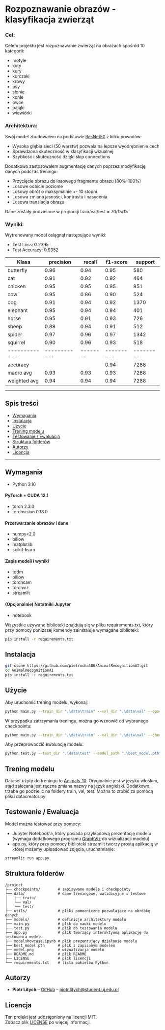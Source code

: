# Rozpoznawanie obrazów - klasyfikacja zwierząt

### Cel:
Celem projektu jest rozpoznawanie zwierząt na obrazach spośród 10 kategorii:  
- motyle
- koty
- kury
- kurczaki
- krowy
- psy
- słonie
- konie
- owce
- pająki
- wiewiórki
### Architektura:
Swój model zbudowałem na podstawie [ResNet50](https://arxiv.org/abs/1512.03385) z kilku powodów:
- Wysoka głębia sieci (50 warstw) pozwala na lepsze wyodrębnienie cech
- Sprawdzona skuteczność w klasyfikacji wizualnej
- Szybkość i skuteczność dzięki skip connections  

Dodatkowo zastosowałem augmentację danych poprzez modyfikację danych podczas treningu:
- Przycięcie obrazu do losowego fragmentu obrazu (80%-100%)
- Losowe odbicie poziome
- Losowy obrót o maksymalnie +- 10 stopni
- Losowa zmiana jasności, kontrastu i nasycenia
- Losowa translacja obrazu

Dane zostały podzielone w proporcji train/val/test = 70/15/15
### Wyniki:
Wytrenowany model osiągnął następujące wyniki:

- Test Loss: 0.2395
- Test Accuracy: 0.9352

| Klasa         | precision    | recall   | f1-score   | support   |
|---------------|--------------|----------|------------|-----------|
| butterfly     | 0.96         | 0.94     | 0.95       | 580       |
| cat           | 0.91         | 0.92     | 0.92       | 464       |
| chicken       | 0.95         | 0.95     | 0.95       | 851       |
| cow           | 0.95         | 0.86     | 0.90       | 524       |
| dog           | 0.91         | 0.94     | 0.92       | 1370      |
| elephant      | 0.95         | 0.94     | 0.94       | 401       |
| horse         | 0.95         | 0.91     | 0.93       | 726       |
| sheep         | 0.88         | 0.94     | 0.91       | 512       |
| spider        | 0.97         | 0.96     | 0.97       | 1342      |
| squirrel      | 0.90         | 0.96     | 0.93       | 518       |
| ------------- | ------------ | -------- | ---------- | --------- |
| accuracy      |              |          | 0.94       | 7288      |
| macro avg     | 0.93         | 0.93     | 0.93       | 7288      |
| weighted avg  | 0.94         | 0.94     | 0.94       | 7288      |
---

## Spis treści

- [Wymagania](#wymagania)  
- [Instalacja](#instalacja)  
- [Użycie](#użycie)  
- [Trening modelu](#trening-modelu)  
- [Testowanie / Ewaluacja](#testowanie--ewaluacja)  
- [Struktura folderów](#struktura-folderów)  
- [Autorzy](#autorzy)  
- [Licencja](#licencja)  

---

## Wymagania

- Python 3.10  
#### PyTorch + CUDA 12.1
- torch 2.3.0
- torchvision 0.18.0
#### Przetwarzanie obrazów i dane
- numpy<2.0
- pillow
- matplotlib
- scikit-learn
#### Zapis modeli i wyniki
- tqdm
- pillow
- torchcam
- torchviz
- streamlit 
#### (Opcjonalnie) Notatniki Jupyter
- notebook

Wszystkie używane biblioteki znajdują się w pliku requirements.txt, który przy pomocy poniższej komendy zainstaluje wymagane biblioteki:
```bash
pip install -r requirements.txt
```
## Instalacja
```bash
git clone https://github.com/pietrucha500/AnimalRecognitionAI.git
cd AnimalRecognitionAI
pip install -r requirements.txt
```

## Użycie
Aby uruchomić trening modelu, wykonaj:
```bash
python main.py --train_dir ".\data\train" --val_dir ".\data\val" --epochs 1000 --batch_size 32
```
W przypadku zatrzymania treningu, można go wznowić od wybranego checkpointu:
```bash
python main.py --train_dir ".\data\train" --val_dir ".\data\val" --checkpoint checkpoints/epoch_number.pth --epochs 200 --batch_size 32
```
Aby przeprowadzić ewaluację modelu:
```bash
python test.py --test_dir ".\data\test" --model_path ".\best_model.pth"
```
## Trening modelu

Dataset użyty do treningu to [Animals-10](https://www.kaggle.com/datasets/alessiocorrado99/animals10?select=raw-img).
Oryginalnie jest w języku włoskim, stąd zalecana jest ręczna zmiana nazwy na język angielski.
Dodatkowo, trzeba go podzielić na foldery train, val, test. Można to zrobić za pomocą pliku datacreator.py

## Testowanie / Ewaluacja

Model można testować przy pomocy:
- Jupyter Notebook'a, który posiada przykładową prezentację modelu (wymaga dodatkowego programu [GraphViz](https://graphviz.org/) do wizualizacji modelu)
- app.py, który przy pomocy biblioteki streamlit tworzy prostą aplikację w której możemy uploadować zdjęcia, uruchamianie:
```bash
streamlit run app.py
```

## Struktura folderów
```aiignore
/project
├── checkpoints/        # zapisywane modele i checkpointy
├── data/               # dane treningowe, walidacyjne i testowe
│   ├── train/
│   └── val/
│   └── test/
├── utils/              # pliki pomocniczne pozwalające na obróbkę danych
├── models/             # definicje architektury modelu
├── main.py             # plik do nauki modelu
├── test.py             # plik do testowania modelu
├── app.py              # plik tworzący interaktywną aplikację do testowania modelu
├── modelshowcase.ipynb # plik prezentujący działanie modelu
├── best_model.pth      # plik z zapisanym modelem
├── model.png           # wizualizacja modelu
├── README.md           # plik README
├── LICENSE             # plik licencji
└── requirements.txt    # lista pakietów Python
```
## Autorzy
- **Piotr Litych** – [GitHub](https://github.com/pietrucha500) – piotr.litych@student.uj.edu.pl

## Licencja
Ten projekt jest udostępniony na licencji MIT.  
Zobacz plik [LICENSE](LICENSE) po więcej informacji.

